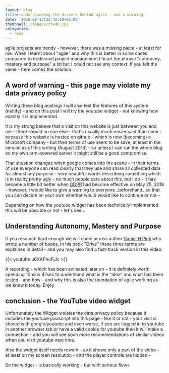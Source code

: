 ```yaml
---
layout: blog
title: understanding the drivers behind agile - and a warning
date: '2018-08-13T22:42:50+02:00'
thumbnail: /images/cfv4b.jpg
categories:
  - news
---
```

agile projects are trendy - however, there was a missing piece - at least for me. When I learnt about "agile" and why this is better in some cases compared to traditional project management I heart the phrase "autonomy, mastery and purpose" a lot but I could not see any context. If you felt the same - here comes the solution.

## A word of warning - this page may violate my data privacy policy

Writing these blog postings I will also test the features of this system (netlify) - and on this post I will try the youtube widget - not knowing how exactly it is implemented. 

It is my strong believe that a visit on this website is just between you and me - there should no one else - that's usually much easier said than done - because this website is hosted on github - which is now (becoming) a Microsoft company - but their terms of use seem to be save, at least in the version as of this writing (August 2018) - so unless I can run the whole blog on my own arm-powered server it might still be a good compromise.

That situation changes when google comes into the scene - in their terms of use everyone can read clearly that they use and share all collected data for almost any purpose - very beautiful words describing something which is in reality pretty ugly - no much people care about this, but I do - it has become a little bit better when [GDPR](https://en.wikipedia.org/wiki/General_Data_Protection_Regulation) had become effective on May 25, 2018 - however, I would like to give a warning to everyone \_beforehand\_ so that you can decide on your own whether would would like to continue or not - 

Depending on how the youtube widget has been technically implemented this will be possible or not - let's see...

## Understanding Autonomy, Mastery and Purpose

If you research hard enough we will come across author [Daniel H Pink](https://en.wikipedia.org/wiki/Daniel_H._Pink) who wrote a number of books. In his book "Drive" these three terms are explained in detail - and you may also find a fast-track version in this video:

{{< youtube u6XAPnuFjJc >}}

A recording - which has been animated later on - it is definitely worth spending 10mins 47sec to understand what is the "idea" and what has been tested - and how - and why this is also the foundation of agile working as we know it today. Enjoy

## conclusion - the YouTube video widget

Unfortunately the Widget violates the data privacy policy because it includes the youtube javascript into this page - like it or not - your visit is shared with google/youtube and even worse, if you are logged in to youtube in another browser tab or have a valid cookie for youtube then it will make a connection - and you will see soon more recommendations of similar videos when you visit youtube next time.

Also the widget itself needs rework - as it shows only a part of the video - at least on my screen resolution - and the player controls are hidden - 

So the widget - is basically working - but with serious flaws

